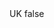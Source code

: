 <?xml version="1.0" encoding="UTF-8"?>
<CustomMetadata xmlns="http://soap.sforce.com/2006/04/metadata">
    <label>UK</label>
    <protected>false</protected>
</CustomMetadata>
